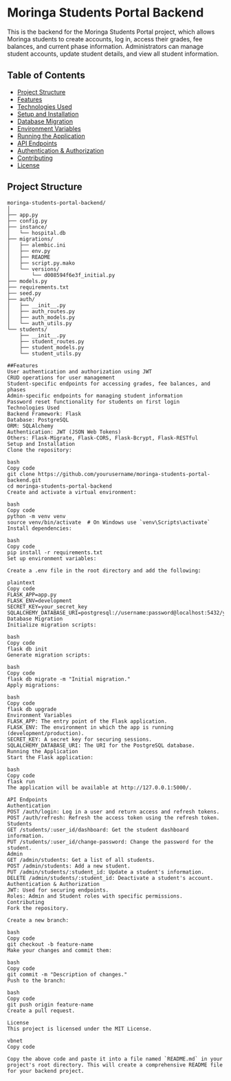 # Moringa Students Portal Backend

This is the backend for the Moringa Students Portal project, which allows Moringa students to create accounts, log in, access their grades, fee balances, and current phase information. Administrators can manage student accounts, update student details, and view all student information.

## Table of Contents

- [Project Structure](#project-structure)
- [Features](#features)
- [Technologies Used](#technologies-used)
- [Setup and Installation](#setup-and-installation)
- [Database Migration](#database-migration)
- [Environment Variables](#environment-variables)
- [Running the Application](#running-the-application)
- [API Endpoints](#api-endpoints)
- [Authentication & Authorization](#authentication--authorization)
- [Contributing](#contributing)
- [License](#license)

## Project Structure

```plaintext
moringa-students-portal-backend/
│
├── app.py
├── config.py
├── instance/
│   └── hospital.db
├── migrations/
│   ├── alembic.ini
│   ├── env.py
│   ├── README
│   ├── script.py.mako
│   └── versions/
│       └── d008594f6e3f_initial.py
├── models.py
├── requirements.txt
├── seed.py
├── auth/
│   ├── __init__.py
│   ├── auth_routes.py
│   ├── auth_models.py
│   └── auth_utils.py
└── students/
    ├── __init__.py
    ├── student_routes.py
    ├── student_models.py
    └── student_utils.py

##Features
User authentication and authorization using JWT
CRUD operations for user management
Student-specific endpoints for accessing grades, fee balances, and phases
Admin-specific endpoints for managing student information
Password reset functionality for students on first login
Technologies Used
Backend Framework: Flask
Database: PostgreSQL
ORM: SQLAlchemy
Authentication: JWT (JSON Web Tokens)
Others: Flask-Migrate, Flask-CORS, Flask-Bcrypt, Flask-RESTful
Setup and Installation
Clone the repository:

bash
Copy code
git clone https://github.com/yourusername/moringa-students-portal-backend.git
cd moringa-students-portal-backend
Create and activate a virtual environment:

bash
Copy code
python -m venv venv
source venv/bin/activate  # On Windows use `venv\Scripts\activate`
Install dependencies:

bash
Copy code
pip install -r requirements.txt
Set up environment variables:

Create a .env file in the root directory and add the following:

plaintext
Copy code
FLASK_APP=app.py
FLASK_ENV=development
SECRET_KEY=your_secret_key
SQLALCHEMY_DATABASE_URI=postgresql://username:password@localhost:5432/yourdatabase
Database Migration
Initialize migration scripts:

bash
Copy code
flask db init
Generate migration scripts:

bash
Copy code
flask db migrate -m "Initial migration."
Apply migrations:

bash
Copy code
flask db upgrade
Environment Variables
FLASK_APP: The entry point of the Flask application.
FLASK_ENV: The environment in which the app is running (development/production).
SECRET_KEY: A secret key for securing sessions.
SQLALCHEMY_DATABASE_URI: The URI for the PostgreSQL database.
Running the Application
Start the Flask application:

bash
Copy code
flask run
The application will be available at http://127.0.0.1:5000/.

API Endpoints
Authentication
POST /auth/login: Log in a user and return access and refresh tokens.
POST /auth/refresh: Refresh the access token using the refresh token.
Students
GET /students/:user_id/dashboard: Get the student dashboard information.
PUT /students/:user_id/change-password: Change the password for the student.
Admin
GET /admin/students: Get a list of all students.
POST /admin/students: Add a new student.
PUT /admin/students/:student_id: Update a student's information.
DELETE /admin/students/:student_id: Deactivate a student's account.
Authentication & Authorization
JWT: Used for securing endpoints.
Roles: Admin and Student roles with specific permissions.
Contributing
Fork the repository.

Create a new branch:

bash
Copy code
git checkout -b feature-name
Make your changes and commit them:

bash
Copy code
git commit -m "Description of changes."
Push to the branch:

bash
Copy code
git push origin feature-name
Create a pull request.

License
This project is licensed under the MIT License.

vbnet
Copy code

Copy the above code and paste it into a file named `README.md` in your project's root directory. This will create a comprehensive README file for your backend project.
